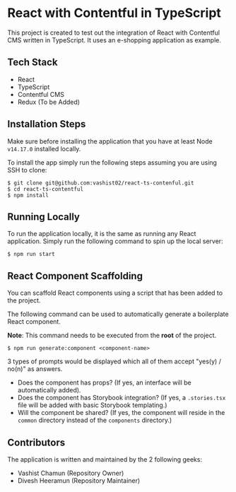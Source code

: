 # React with Contentful in TypeScript

This project is created to test out the integration of React with Contentful CMS written in TypeScript.
It uses an e-shopping application as example.

## Tech Stack

- React
- TypeScript
- Contentful CMS
- Redux (To be Added)

## Installation Steps

Make sure before installing the application that you have at least Node `v14.17.0` installed locally.

To install the app simply run the following steps assuming you are using SSH to clone:

```
$ git clone git@github.com:vashist02/react-ts-contenful.git
$ cd react-ts-contentful
$ npm install
```

## Running Locally

To run the application locally, it is the same as running any React application. Simply run the following command to spin up the local server:

```
$ npm run start
```

## React Component Scaffolding

You can scaffold React components using a script that has been added to the project.

The following command can be used to automatically generate a boilerplate React component.

**Note**: This command needs to be executed from the **root** of the project.

```
$ npm run generate:component <component-name>
```

3 types of prompts would be displayed which all of them accept "yes(y) / no(n)" as answers.

- Does the component has props? (If yes, an interface will be automatically added).
- Does the component has Storybook integration? (If yes, a `.stories.tsx` file will be added with basic Storybook templating.)
- Will the component be shared? (If yes, the component will reside in the `common` directory instead of the `components` directory.)

## Contributors

The application is written and maintained by the 2 following geeks:

- Vashist Chamun (Repository Owner)
- Divesh Heeramun (Repository Maintainer)
